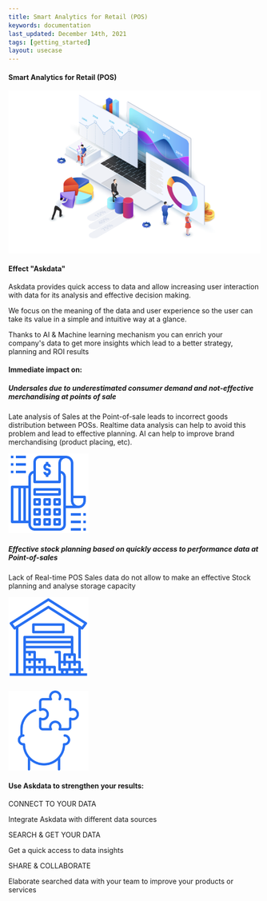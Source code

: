 ```yaml
---
title: Smart Analytics for Retail (POS)
keywords: documentation
last_updated: December 14th, 2021
tags: [getting_started]
layout: usecase
---
```


#### Smart Analytics for Retail (POS)

<img src="/media/use-cases/icons/Dashboards.png" class="image-doc p-3">

#### Effect "Askdata"

Askdata provides quick access to data and allow increasing user interaction with data for its analysis and effective decision making.

We focus on the meaning of the data and user experience so the user can take its value in a simple and intuitive way at a glance. 

Thanks to AI & Machine learning mechanism you can enrich your company's data to get more insights which lead to a  better strategy, planning and ROI results


#### Immediate impact on:

<div class="row">
  <div class="col-sm-4">
    <div class="card">
      <div class="card-body text-center">
        <h5 class="card-title">Undersales due to underestimated consumer demand and not-effective merchandising at points of sale</h5>
        <p class="card-text">Late analysis of Sales at the Point-of-sale leads to incorrect goods distribution between POSs. Realtime data analysis can help to avoid this problem and lead to effective planning. AI can help to improve brand merchandising (product placing, etc).</p>
         <img src="/media/use-cases/icons/POS_1.png" class="card-img" alt="Sales Accuracy" style="max-width:160px">
      </div>
    </div>
  </div>
  <div class="col-sm-4">
    <div class="card">
      <div class="card-body text-center">
        <h5 class="card-title">Effective stock planning based on quickly access to performance data at Point-of-sales</h5>
        <p class="card-text">Lack of Real-time POS Sales data do not allow to make an effective Stock planning and analyse storage capacity</p>
        <img src="/media/use-cases/icons/POS_2.png" class="card-img" alt="Sales Accuracy" style="max-width:160px">
      </div>
    </div>
  </div>
 <div class="col-sm-4">
    <div class="card">
      <div class="card-body text-center">
        <h5 class="card-title"></h5>
        <p class="card-text"</p>
        <img src="/media/use-cases/icons/dashboards_3.png" class="card-img" alt="Sales Accuracy" style="max-width:160px">
      </div>
    </div>
  </div>
</div>
   

#### Use Askdata to strengthen your results:

CONNECT TO YOUR DATA

Integrate Askdata with different data sources 

SEARCH & GET YOUR DATA

Get a quick access to data insights

SHARE & COLLABORATE

Elaborate searched data with your team to improve your products or services